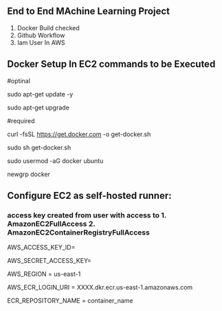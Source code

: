 ## End to End MAchine Learning Project

1. Docker Build checked
2. Github Workflow
3. Iam User In AWS

## Docker Setup In EC2 commands to be Executed

#optinal

sudo apt-get update -y

sudo apt-get upgrade

#required

curl -fsSL https://get.docker.com -o get-docker.sh

sudo sh get-docker.sh

sudo usermod -aG docker ubuntu

newgrp docker

## Configure EC2 as self-hosted runner:

### access key created from user with access to  1. AmazonEC2FullAccess 2. AmazonEC2ContainerRegistryFullAccess

AWS_ACCESS_KEY_ID=

AWS_SECRET_ACCESS_KEY=

AWS_REGION = us-east-1

AWS_ECR_LOGIN_URI = XXXX.dkr.ecr.us-east-1.amazonaws.com

ECR_REPOSITORY_NAME = container_name
